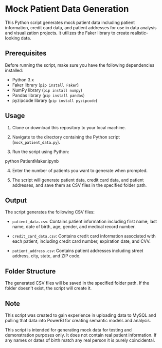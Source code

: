 # Mock Patient Data Generation

This Python script generates mock patient data including patient information, credit card data, and patient addresses for use in data analysis and visualization projects. It utilizes the Faker library to create realistic-looking data.

## Prerequisites

Before running the script, make sure you have the following dependencies installed:

- Python 3.x
- Faker library (`pip install Faker`)
- NumPy library (`pip install numpy`)
- Pandas library (`pip install pandas`)
- pyzipcode library (`pip install pyzipcode`)

## Usage

1. Clone or download this repository to your local machine.

2. Navigate to the directory containing the Python script (`mock_patient_data.py`).

3. Run the script using Python:

python PatientMaker.ipynb

4. Enter the number of patients you want to generate when prompted.

5. The script will generate patient data, credit card data, and patient addresses, and save them as CSV files in the specified folder path.

## Output

The script generates the following CSV files:

- `patient_data.csv`: Contains patient information including first name, last name, date of birth, age, gender, and medical record number.

- `credit_card_data.csv`: Contains credit card information associated with each patient, including credit card number, expiration date, and CVV.

- `patient_address.csv`: Contains patient addresses including street address, city, state, and ZIP code.

## Folder Structure

The generated CSV files will be saved in the specified folder path. If the folder doesn't exist, the script will create it.

## Note

This script was created to gain experience in uploading data to MySQL and pulling that data into PowerBI for creating semantic models and analysis.

This script is intended for generating mock data for testing and demonstration purposes only. It does not contain real patient information. If any names or dates of birth match any real person it is purely coincidental.
